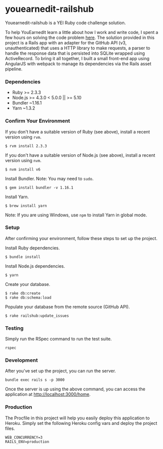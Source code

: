 # youearnedit-railshub

Youearnedit-railshub is a YEI Ruby code challenge solution.

To help YouEarnedIt learn a little about how I work and write code, I spent a few hours on solving the code problem [here](https://github.com/youearnedit/yei_challenge_ruby). The solution provided in this project is a Rails app with an adapter for the GitHub API (v3, unauthenticated) that uses a HTTP library to make requests, a parser to handle the response data that is persisted into SQLite wrapped using ActiveRecord. To bring it all together, I built a small front-end app using AngularJS with webpack to manage its dependencies via the Rails asset pipeline.

### Dependencies

- Ruby >= 2.3.3
- Node.js >= 4.3.0 < 5.0.0 || >= 5.10
- Bundler ~1.16.1
- Yarn ~1.3.2

### Confirm Your Environment

If you don't have a suitable version of Ruby (see above), install a recent version using `rvm`.

```
$ rvm install 2.3.3
```

If you don't have a suitable version of Node.js (see above), install a recent version using `nvm`.

```
$ nvm install v6
```

Install Bundler. Note: You may need to `sudo`.

```
$ gem install bundler -v 1.16.1
```

Install Yarn.

```
$ brew install yarn
```

Note: If you are using Windows, use `npm` to install Yarn in global mode.


### Setup

After confirming your environment, follow these steps to set up the project.

Install Ruby dependencies.

```
$ bundle install
```

Install Node.js dependencies.

```
$ yarn
```

Create your database.

```
$ rake db:create
$ rake db:schema:load
```

Populate your database from the remote source (GitHub API).

```
$ rake railshub:update_issues
```

### Testing

Simply run the RSpec command to run the test suite.

```
rspec
```

### Development

After you've set up the project, you can run the server.

```
bundle exec rails s -p 3000
```

Once the server is up using the above command, you can access the application at [http://localhost:3000/home](http://localhost:3000/home).

### Production

The Procfile in this project will help you easily deploy this application to Heroku. Simply set the following Heroku config vars and deploy the project files.

```
WEB_CONCURRENCY=3
RAILS_ENV=production
```


